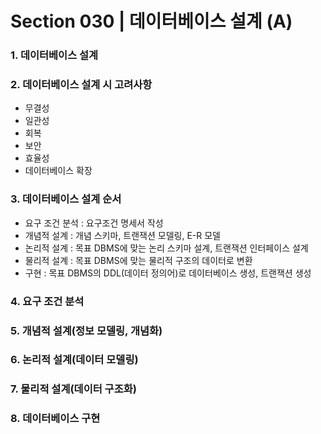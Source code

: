 # Section 030 | 데이터베이스 설계 (A)

### 1. 데이터베이스 설계

### 2. 데이터베이스 설계 시 고려사항
- 무결성
- 일관성
- 회복
- 보안
- 효율성
- 데이터베이스 확장

### 3. 데이터베이스 설계 순서
- 요구 조건 분석 : 요구조건 명세서 작성
- 개념적 설계 : 개념 스키마, 트랜잭션 모델링, E-R 모델
- 논리적 설계 : 목표 DBMS에 맞는 논리 스키마 설계, 트랜잭션 인터페이스 설계
- 물리적 설계 : 목표 DBMS에 맞는 물리적 구조의 데이터로 변환
- 구현 : 목표 DBMS의 DDL(데이터 정의어)로 데이터베이스 생성, 트랜잭션 생성

### 4. 요구 조건 분석

### 5. 개념적 설계(정보 모델링, 개념화)

### 6. 논리적 설계(데이터 모델링)

### 7. 물리적 설계(데이터 구조화)

### 8. 데이터베이스 구현